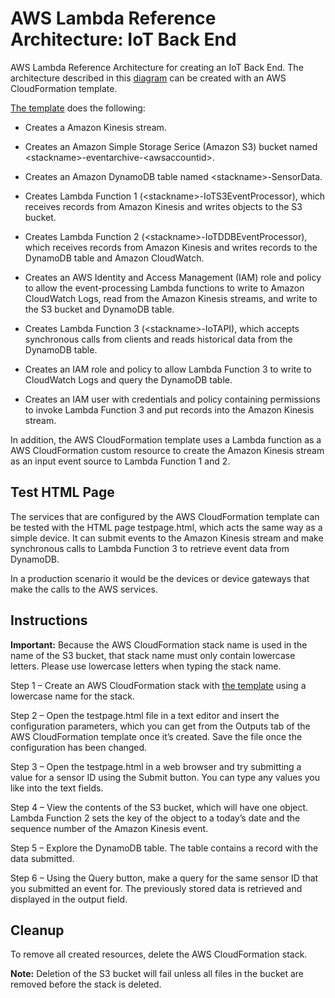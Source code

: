 
# AWS Lambda Reference Architecture:  IoT Back End

AWS Lambda Reference Architecture for creating an IoT Back End. The architecture described in this [diagram](https://s3.amazonaws.com/awslambda-reference-architectures/iot-backend/lambda-refarch-iotbackend.pdf) can be created with an AWS CloudFormation
template.

[The
template](https://s3.amazonaws.com/awslambda-reference-architectures/iot-backend/lambda_iot_backend.template)
does the following:

-   Creates a Amazon Kinesis stream.

-   Creates an Amazon Simple Storage Serice (Amazon S3) bucket named
    &lt;stackname&gt;-eventarchive-&lt;awsaccountid&gt;.

-   Creates an Amazon DynamoDB table named &lt;stackname&gt;-SensorData.

-   Creates Lambda Function 1 (&lt;stackname&gt;-IoTS3EventProcessor),
    which receives records from Amazon Kinesis and writes objects to the S3
    bucket.

-   Creates Lambda Function 2 (&lt;stackname&gt;-IoTDDBEventProcessor),
    which receives records from Amazon Kinesis and writes records to the
    DynamoDB table and Amazon CloudWatch.

-   Creates an AWS Identity and Access Management (IAM) role and policy to allow the event-processing Lambda functions to write to Amazon CloudWatch Logs, read from the Amazon Kinesis streams, and write to the S3 bucket and DynamoDB table.

-   Creates Lambda Function 3 (&lt;stackname&gt;-IoTAPI), which accepts
    synchronous calls from clients and reads historical data from the
    DynamoDB table.

-   Creates an IAM role and policy to allow Lambda Function 3 to write
    to CloudWatch Logs and query the DynamoDB table.

-   Creates an IAM user with credentials and policy containing
    permissions to invoke Lambda Function 3 and put records into the
    Amazon Kinesis stream.

In addition, the AWS CloudFormation template uses a Lambda function as a
AWS CloudFormation custom resource to create the Amazon Kinesis stream as an
input event source to Lambda Function 1 and 2.

## Test HTML Page

The services that are configured by the AWS CloudFormation template can be tested with the HTML page testpage.html, which acts the same way as a simple device. It can submit events to the Amazon Kinesis stream and make synchronous calls to Lambda Function 3 to retrieve event data from DynamoDB.

In a production scenario it would be the devices or device gateways that make the calls to the AWS services.

## Instructions

**Important:** Because the AWS CloudFormation stack name is used in the name of
the S3 bucket, that stack name must only contain lowercase letters. Please use
lowercase letters when typing the stack name.

Step 1 – Create an AWS CloudFormation stack with [the
template](https://s3.amazonaws.com/awslambda-reference-architectures/iot-backend/lambda_iot_backend.template)
using a lowercase name for the stack.

Step 2 – Open the testpage.html file in a text editor and insert the
configuration parameters, which you can get from the Outputs tab of the
AWS CloudFormation template once it’s created. Save the file once the
configuration has been changed.

Step 3 – Open the testpage.html in a web browser and try submitting a
value for a sensor ID using the Submit button. You can type any values
you like into the text fields.

Step 4 – View the contents of the S3 bucket, which will have one object.
Lambda Function 2 sets the key of the object to a today’s date and the
sequence number of the Amazon Kinesis event.

Step 5 – Explore the DynamoDB table. The table contains a record
with the data submitted.

Step 6 – Using the Query button, make a query for the same sensor ID that
you submitted an event for. The previously stored data is retrieved and
displayed in the output field.

## Cleanup

To remove all created resources, delete the AWS CloudFormation stack.

**Note:** Deletion of the S3 bucket will fail unless all files in the
bucket are removed before the stack is deleted.
